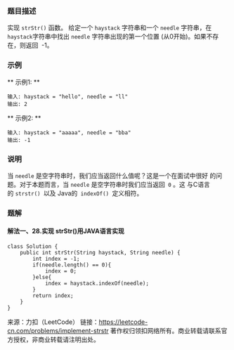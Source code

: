 ### 题目描述
实现 `strStr()` 函数。
给定一个 `haystack` 字符串和一个 `needle` 字符串，在 `haystack`字符串中找出
 `needle` 字符串出现的第一个位置 (从0开始)。如果不存在，则返回  -1。

### 示例
** 示例1: **
```
输入: haystack = "hello", needle = "ll"
输出: 2
```
** 示例2: **
```
输入: haystack = "aaaaa", needle = "bba"
输出: -1
```

### 说明
当 `needle` 是空字符串时，我们应当返回什么值呢？这是一个在面试中很好
的问题。对于本题而言，当 `needle` 是空字符串时我们应当返回` 0` 。这
与C语言的 `strstr() `以及 Java的` indexOf() `定义相符。

### 题解  
#### 解法一、28.实现 strStr()用JAVA语言实现
```
class Solution {
    public int strStr(String haystack, String needle) {
        int index = -1;
        if(needle.length() == 0){
            index = 0;
        }else{
            index = haystack.indexOf(needle);
        }
        return index;
    }
}
```

来源：力扣（LeetCode）
链接：https://leetcode-cn.com/problems/implement-strstr
著作权归领扣网络所有。商业转载请联系官方授权，非商业转载请注明出处。
